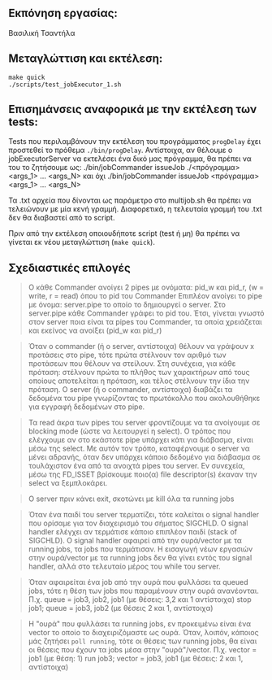 ## Εκπόνηση εργασίας:
Βασιλική Τσαντήλα

## Μεταγλώττιση και εκτέλεση:
```
make quick
./scripts/test_jobExecutor_1.sh
````

## Επισημάνσεις αναφορικά με την εκτέλεση των tests:
Tests που περιλαμβάνουν την εκτέλεση του προγράμματος `progDelay` έχει προστεθεί το πρόθεμα `./bin/progDelay`.
Αντίστοιχα, αν θέλουμε ο jobExecutorServer να εκτελέσει ένα δικό μας πρόγραμμα, θα πρέπει να του το ζητήσουμε ως:
./bin/jobCommander issueJob ./<πρόγραμμα> <args_1> ... <args_N> και όχι ./bin/jobCommander issueJob <πρόγραμμα> <args_1> ... <args_N> 

Τα .txt αρχεία που δίνονται ως παράμετρο στο multijob.sh θα πρέπει να τελειώνουν με μία κενή γραμμή. Διαφορετικά, η τελευταία γραμμή του .txt δεν θα διαβαστεί από το script.

Πριν από την εκτέλεση οποιουδήποτε script (test ή μη) θα πρέπει να γίνεται εκ νέου μεταγλώττιση (`make quick`).


## Σχεδιαστικές επιλογές
> Ο κάθε Commander ανοίγει 2 pipes με ονόματα: pid_w και pid_r, (w = write, r = read) όπου <pid> το pid του Commander 
Επιπλέον ανοίγει το pipe με όνομα: server.pipe το οποίο το δημιουργεί ο server.
Στο server.pipe κάθε Commander γράφει το pid του.
Έτσι, γίνεται γνωστό στον server ποια είναι τα pipes του Commander, τα οποία χρειάζεται και εκείνος να ανοίξει (pid_w και pid_r)

> Όταν ο commander (ή ο server, αντίστοιχα) θέλουν να γράψουν x προτάσεις στο pipe, τότε πρώτα στέλνουν τον αριθμό των προτάσεων που θέλουν να στείλουν. Στη συνέχεια, για κάθε πρόταση: στέλνουν πρώτα το πλήθος των χαρακτήρων από τους οποίους αποτελείται η πρόταση, και τέλος στέλνουν την ίδια την πρόταση.
Ο server (ή ο commander, αντίστοιχα) διαβάζει τα δεδομένα του pipe γνωρίζοντας το πρωτόκολλο που ακολουθήθηκε για εγγραφή δεδομένων στο pipe.

> Τα read άκρα των pipes του server φροντίζουμε να τα ανοίγουμε σε blocking mode (ώστε να λειτουργεί η select). Ο τρόπος που ελέγχουμε αν στο εκάστοτε pipe υπάρχει κάτι για διάβασμα, είναι μέσω της select. Με αυτόν τον τρόπο, καταφέρνουμε ο server να μένει αδρανής, όταν δεν υπάρχει κάποιο δεδομένο για διάβασμα σε τουλάχιστον ένα από τα ανοιχτά pipes του server. Εν συνεχεία, μέσω της FD_ISSET βρίσκουμε ποιο(α) file descriptor(s) έκαναν την select να ξεμπλοκάρει.

> Ο server πριν κάνει exit, σκοτώνει με kill όλα τα running jobs

> Όταν ένα παιδί του server τερματίζει, τότε καλείται ο signal handler που ορίσαμε για τον διαχειρισμό του σήματος SIGCHLD.
Ο signal handler ελέγχει αν τερμάτισε κάποιο επιπλέον παιδί (stack of SIGCHLD).
Ο signal handler αφαιρεί από την ουρά/vector με τα running jobs, τα jobs που τερμάτισαν.
Η εισαγωγή νέων εργασιών στην ουρά/vector με τα running jobs δεν θα γίνει εντός του signal handler, αλλά στο τελευταίο μέρος του while του server.

> Όταν αφαιρείται ένα job από την ουρά που φυλλάσει τα queued jobs, τότε η θέση των jobs που παραμένουν στην ουρά ανανέονται.
Π.χ. 
queue = job3, job2, job1 (με θέσεις: 3,2 και 1 αντίστοιχα)
stop job1;
queue = job3, job2 (με θέσεις 2 και 1, αντίστοιχα)

> Η "ουρά" που φυλλάσει τα running jobs, εν προκειμένω είναι ένα vector το οποίο το διαχειριζόμαστε ως ουρά.
Όταν, λοιπόν, κάποιος μάς ζητήσει `poll running`, τότε οι θέσεις των running jobs, θα είναι οι θέσεις που έχουν τα jobs μέσα στην "ουρά"/vector.
Π.χ.
vector = job1 (με θέση: 1)
run job3;
vector = job3, job1 (με θέσεις: 2 και 1, αντίστοιχα)

